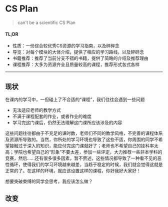# CS Plan
>can't be a scientific CS Plan

#### TL;DR
- 性质：一份综合较优秀CS资源的学习指南，以及碎碎念
- 导览：对每个模块的大体介绍，提供了相应的学习路线，以及碎碎念
- 书籍推荐：推荐了当前分支不错的书籍，提供了简略的介绍及推荐理由
- 课程推荐：大多为资源齐全且质量较高的课程，推荐形式各式各样

---

## 现状
在课内的学习中，一但碰上了不合适的“课程”，我们往往会遇到一些问题

- 无法适应老师的教学方式
- 不满于课程配套的作业，或者作业的难度
- 学习完这门课后，仍然无法理解这门课所应该涉及的内容

这些问题往往都由于不充足的课时数，老师们不同的教学风格，不完善的课程体系及资源所导致的。当然，你所处的学习环境也导致了这些不适，你周围的同学不希望接触过于深入的知识，能应付完这门课就好了；老师也不希望自己的挂科率太高；学院也希望自己的“形象”不要太差，参加一些评定，大力推荐一些非本学科的竞赛，然后......还有很多很多因素，暂不赘述，这些情况都导致了一种看不见的恶性循环，使得我们的学习环境越来越差，当趋于稳定的时候，我们就会觉得这就是正常的了。在这样的环境，就应该设置这样的课程，你好我好大家好！

想要突破束缚的同学会思考，我应该怎么做？
## 改变
